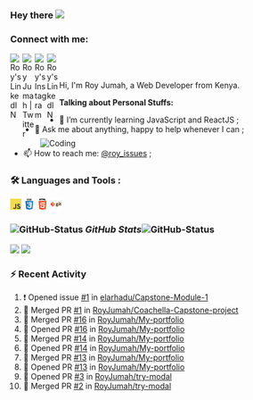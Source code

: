 ### Hey there <img src="https://media.giphy.com/media/hvRJCLFzcasrR4ia7z/giphy.gif" width="25px">

### Connect with me:

<a href="https://linkedin.com/in/roy-jumah">
  <img align="left" alt="Roy's LinkedIN" width="22px" src="https://raw.githubusercontent.com/peterthehan/peterthehan/master/assets/linkedin.svg" />
</a>
<a href="https://twitter.com/_royissues">
  <img align="left" alt="Roy Jumah | Twitter" width="22px" src="https://raw.githubusercontent.com/peterthehan/peterthehan/master/assets/twitter.svg" />
</a>
  <a href="https://www.instagram.com/roy_jumah/">
  <img align="left" alt="Roy's Instagram" width="22px" src="https://cdn-icons-png.flaticon.com/512/2111/2111463.png" />
</a>  
<a href="https://mailto:royjumah17@gmail.com">
  <img align="left" alt="Roy's LinkedIN" width="22px" src="https://cdn-icons-png.flaticon.com/128/4238/4238990.png" />
</a>
<img align="right" alt="Coding" width="400" src="https://user-images.githubusercontent.com/78724676/107845321-998ad500-6e00-11eb-8f60-a90db837bdb2.gif" style="vertical-align:middle;margin:0px 50px">
<br />
<br />

Hi, I'm Roy Jumah, a Web Developer from Kenya.

**Talking about Personal Stuffs:**

- 🌱 I’m currently learning JavaScript and ReactJS ;
- 💬 Ask me about anything, happy to help whenever I can ;
- 📫 How to reach me: <a href="https://twitter.com/_royissues">@roy_issues</a> ;

### :hammer_and_wrench: Languages and Tools :

<code><img height="20" src="https://raw.githubusercontent.com/github/explore/80688e429a7d4ef2fca1e82350fe8e3517d3494d/topics/javascript/javascript.png"></code>
<code><img height="20" src="https://raw.githubusercontent.com/github/explore/80688e429a7d4ef2fca1e82350fe8e3517d3494d/topics/css/css.png"></code>
<code><img height="20" src="https://raw.githubusercontent.com/github/explore/80688e429a7d4ef2fca1e82350fe8e3517d3494d/topics/html/html.png"></code>
<code><img height="20" src="https://raw.githubusercontent.com/github/explore/80688e429a7d4ef2fca1e82350fe8e3517d3494d/topics/git/git.png"></code>

<h3 align="left" position ="relative">
 <img src="https://media.giphy.com/media/8UHRm5oY4k4FDxq5QG/giphy.gif" width="30px" alt="GitHub-Status"/>&nbsp;<i><b>GitHub Stats</b></i><img src="https://media.giphy.com/media/8UHRm5oY4k4FDxq5QG/giphy.gif" width="30px" alt="GitHub-Status"/></h3>
<p align= "left" position = "absolute">
  <img height= "150" src="https://github-readme-stats.vercel.app/api?username=RoyJumah&theme=react&show_icons=true&include_all_commits=true" />
  <img height= "150" src="https://github-readme-stats.vercel.app/api/top-langs/?username=RoyJumah&theme=react&layout=compact" />
</p>

### :zap: Recent Activity

<!--START_SECTION:activity-->
1. ❗️ Opened issue [#1](https://github.com/elarhadu/Capstone-Module-1/issues/1) in [elarhadu/Capstone-Module-1](https://github.com/elarhadu/Capstone-Module-1)
2. 🎉 Merged PR [#1](https://github.com/RoyJumah/Coachella-Capstone-project/pull/1) in [RoyJumah/Coachella-Capstone-project](https://github.com/RoyJumah/Coachella-Capstone-project)
3. 🎉 Merged PR [#16](https://github.com/RoyJumah/My-portfolio/pull/16) in [RoyJumah/My-portfolio](https://github.com/RoyJumah/My-portfolio)
4. 💪 Opened PR [#16](https://github.com/RoyJumah/My-portfolio/pull/16) in [RoyJumah/My-portfolio](https://github.com/RoyJumah/My-portfolio)
5. 🎉 Merged PR [#14](https://github.com/RoyJumah/My-portfolio/pull/14) in [RoyJumah/My-portfolio](https://github.com/RoyJumah/My-portfolio)
6. 💪 Opened PR [#14](https://github.com/RoyJumah/My-portfolio/pull/14) in [RoyJumah/My-portfolio](https://github.com/RoyJumah/My-portfolio)
7. 🎉 Merged PR [#13](https://github.com/RoyJumah/My-portfolio/pull/13) in [RoyJumah/My-portfolio](https://github.com/RoyJumah/My-portfolio)
8. 💪 Opened PR [#13](https://github.com/RoyJumah/My-portfolio/pull/13) in [RoyJumah/My-portfolio](https://github.com/RoyJumah/My-portfolio)
9. 💪 Opened PR [#3](https://github.com/RoyJumah/try-modal/pull/3) in [RoyJumah/try-modal](https://github.com/RoyJumah/try-modal)
10. 🎉 Merged PR [#2](https://github.com/RoyJumah/try-modal/pull/2) in [RoyJumah/try-modal](https://github.com/RoyJumah/try-modal)
<!--END_SECTION:activity-->
